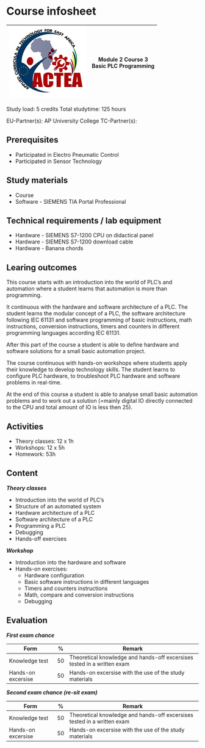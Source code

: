 # Course infosheet
| ![ACTEA_logo](/ACTEA_logo.jpg) | Module 2 Course 3 <br /> **Basic PLC Programming** |
| :----: | :----: |

Study load: 5 credits
Total studytime: 125 hours

EU-Partner(s): AP University College
TC-Partner(s):

## Prerequisites
* Participated in Electro Pneumatic Control
* Participated in Sensor Technology

## Study materials
* Course
* Software - SIEMENS TIA Portal Professional

## Technical requirements / lab equipment
* Hardware - SIEMENS S7-1200 CPU on didactical panel
* Hardware - SIEMENS S7-1200 download cable
* Hardware - Banana chords

## Learing outcomes
This course starts with an introduction into the world of PLC’s and automation
where a student learns that automation is more than programming.

It continuous with the hardware and software architecture of a PLC. The student learns the modular concept of a PLC, the software architecture following IEC 61131 and software programming of basic instructions, math instructions, conversion instructions, timers and counters in different programming languages according IEC 61131.

After this part of the course a student is able to define hardware and software solutions for a small basic automation project.

The course continuous with hands-on workshops where students apply their
knowledge to develop technology skills. The student learns to configure PLC hardware, to troubleshoot PLC hardware and software problems in
real-time.

At the end of this course a student is able to analyse small basic automation problems and to work out a solution (=mainly digital IO directly connected to the CPU and total amount of IO is less then 25).

## Activities
-   Theory classes: 12 x 1h
-   Workshops: 12 x 5h
-   Homework: 53h

## Content
***Theory classes***
-   Introduction into the world of PLC’s
-   Structure of an automated system
-   Hardware architecture of a PLC
-   Software architecture of a PLC
-   Programming a PLC
-   Debugging
-   Hands-off exercises

***Workshop***
-   Introduction into the hardware and software
-   Hands-on exercises:
    -   Hardware configuration
    -   Basic software instructions in different languages
    -   Timers and counters instructions
    -   Math, compare and conversion instructions
    -   Debugging

## Evaluation
***First exam chance***

| Form | % | Remark |
|---|---|---|
| Knowledge test | 50 | Theoretical knowledge and hands-off excersises tested in a written exam |
| Hands-on excersise | 50 | Hands-on excersise with the use of the study materials |

***Second exam chance (re-sit exam)***

| Form | % | Remark |
|---|---|---|
| Knowledge test | 50 | Theoretical knowledge and hands-off excersises tested in a written exam |
| Hands-on excersise | 50 | Hands-on excersise with the use of the study materials |

